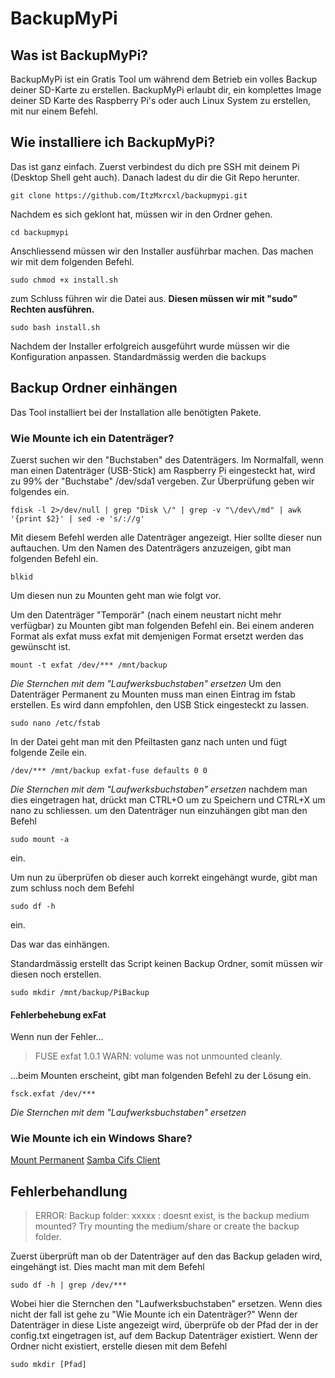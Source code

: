 
# BackupMyPi

## Was ist BackupMyPi?
BackupMyPi ist ein Gratis Tool um während dem Betrieb ein volles Backup deiner SD-Karte zu erstellen.
BackupMyPi erlaubt dir, ein komplettes Image deiner SD Karte des Raspberry Pi's oder auch Linux System zu erstellen, mit nur einem Befehl.
## Wie installiere ich BackupMyPi?
Das ist ganz einfach.
Zuerst verbindest du dich pre SSH mit deinem Pi (Desktop Shell geht auch). Danach ladest du dir die Git Repo herunter.

    git clone https://github.com/ItzMxrcxl/backupmypi.git
Nachdem es sich geklont hat, müssen wir in den Ordner gehen.

    cd backupmypi

Anschliessend müssen wir den Installer ausführbar machen. Das machen wir mit dem folgenden Befehl.

    sudo chmod +x install.sh
zum Schluss führen wir die Datei aus. **Diesen müssen wir mit "sudo" Rechten ausführen.**

    sudo bash install.sh
Nachdem der Installer erfolgreich ausgeführt wurde müssen wir die Konfiguration anpassen. Standardmässig werden die backups
 

## Backup Ordner einhängen
Das Tool installiert bei der Installation alle benötigten Pakete.
### Wie Mounte ich ein Datenträger?

Zuerst suchen wir den "Buchstaben" des Datenträgers. 
Im Normalfall, wenn man einen Datenträger (USB-Stick) am Raspberry Pi eingesteckt hat, wird zu 99% der "Buchstabe" /dev/sda1 vergeben.
Zur Überprüfung geben wir folgendes ein.

    fdisk -l 2>/dev/null | grep "Disk \/" | grep -v "\/dev\/md" | awk '{print $2}' | sed -e 's/://g'
Mit diesem Befehl werden alle Datenträger angezeigt.
Hier sollte dieser nun auftauchen. Um den Namen des Datenträgers anzuzeigen, gibt man folgenden Befehl ein.

    blkid

Um diesen nun zu Mounten geht man wie folgt vor.

Um den Datenträger "Temporär" (nach einem neustart nicht mehr verfügbar) zu Mounten gibt man folgenden Befehl ein. Bei einem anderen Format als exfat muss exfat mit demjenigen Format ersetzt werden das gewünscht ist.

    mount -t exfat /dev/*** /mnt/backup
*Die Sternchen mit dem "Laufwerksbuchstaben" ersetzen* 
Um den Datenträger Permanent zu Mounten muss man einen Eintrag im fstab erstellen. Es wird dann empfohlen, den USB Stick eingesteckt zu lassen.

    sudo nano /etc/fstab
In der Datei geht man mit den Pfeiltasten ganz nach unten und fügt folgende Zeile ein.
```
/dev/*** /mnt/backup exfat-fuse defaults 0 0
```
*Die Sternchen mit dem "Laufwerksbuchstaben" ersetzen* 
nachdem man dies eingetragen hat, drückt man CTRL+O um zu Speichern und CTRL+X um nano zu schliessen.
um den Datenträger nun einzuhängen gibt man den Befehl

    sudo mount -a
ein.

Um nun zu überprüfen ob dieser auch korrekt eingehängt wurde, gibt man zum schluss noch dem Befehl

    sudo df -h
ein.

Das war das einhängen.

Standardmässig erstellt das Script keinen Backup Ordner, somit müssen wir diesen noch erstellen.

    sudo mkdir /mnt/backup/PiBackup

#### Fehlerbehebung exFat
Wenn nun der Fehler...

> FUSE exfat 1.0.1 
> WARN: volume was not unmounted cleanly.

...beim Mounten erscheint, gibt man folgenden Befehl zu der Lösung ein.

    fsck.exfat /dev/***
*Die Sternchen mit dem "Laufwerksbuchstaben" ersetzen*
### Wie Mounte ich ein Windows Share?
[Mount Permanent](https://wiki.ubuntu.com/MountWindowsSharesPermanently)
[Samba Cifs Client](https://wiki.ubuntuusers.de/Samba_Client_cifs/)
## Fehlerbehandlung

> ERROR: Backup folder: xxxxx : doesnt exist, is the backup medium mounted? Try mounting the medium/share or create the backup folder.

Zuerst überprüft man ob der Datenträger auf den das Backup geladen wird, eingehängt ist. Dies macht man mit dem Befehl

    sudo df -h | grep /dev/***
Wobei hier die Sternchen den "Laufwerksbuchstaben" ersetzen.
Wenn dies nicht der fall ist gehe zu "Wie Mounte ich ein Datenträger?"
Wenn der Datenträger in diese Liste angezeigt wird, überprüfe ob der Pfad der in der config.txt eingetragen ist, auf dem Backup Datenträger existiert.
Wenn der Ordner nicht existiert, erstelle diesen mit dem Befehl

    sudo mkdir [Pfad]
